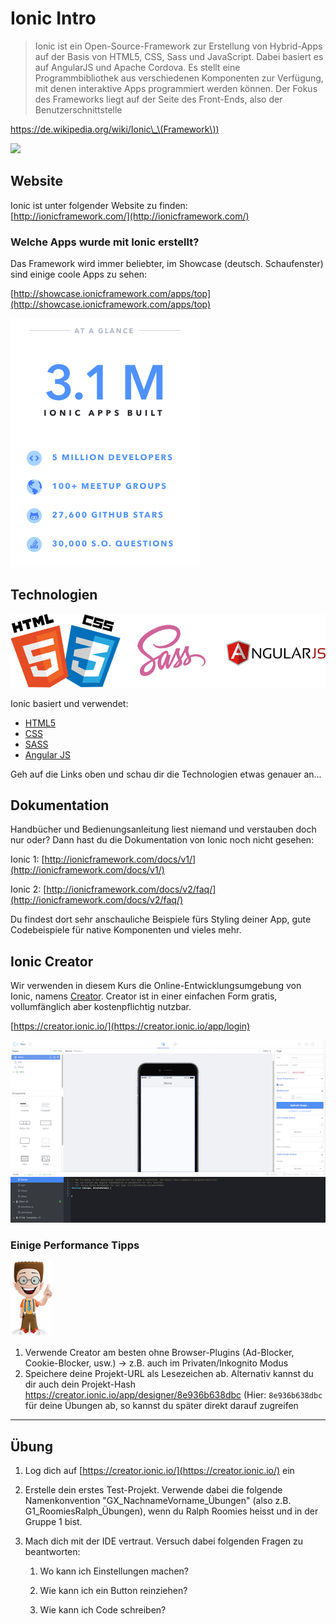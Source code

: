 # Ionic Intro

> Ionic ist ein Open-Source-Framework zur Erstellung von Hybrid-Apps auf der Basis von HTML5, CSS, Sass und JavaScript. Dabei basiert es auf AngularJS und Apache Cordova. Es stellt eine Programmbibliothek aus verschiedenen Komponenten zur Verfügung, mit denen interaktive Apps programmiert werden können. Der Fokus des Frameworks liegt auf der Seite des Front-Ends, also der Benutzerschnittstelle

[https://de.wikipedia.org/wiki/Ionic\_\(Framework\))](https://de.wikipedia.org/wiki/Ionic_Framework)

![](https://camo.githubusercontent.com/37a6df450ce824e202f7e1df124bafc3a3156a1d/687474703a2f2f646e6469676974616c2e6e65742f77702d636f6e74656e742f75706c6f6164732f323031352f30332f696f6e69632d6c6f676f2d626c6f672d373637783335352e706e67)

## Website

Ionic ist unter folgender Website zu finden:  
[http://ionicframework.com/](http://ionicframework.com/)

### Welche Apps wurde mit Ionic erstellt?

Das Framework wird immer beliebter, im Showcase \(deutsch. Schaufenster\) sind einige coole Apps zu sehen:

[http://showcase.ionicframework.com/apps/top](http://showcase.ionicframework.com/apps/top)

![](/_allgemein/ionic-usage.png)

## Technologien

![](/tag1/html_css_angular.png)

Ionic basiert und verwendet:

* [HTML5](https://de.wikipedia.org/wiki/HTML5)
* [CSS](https://de.wikipedia.org/wiki/Cascading_Style_Sheets)
* [SASS](http://sass-lang.com/)
* [Angular JS](https://angularjs.org/)

Geh auf die Links oben und schau dir die Technologien etwas genauer an...

## Dokumentation

Handbücher und Bedienungsanleitung liest niemand und verstauben doch nur oder? Dann hast du die Dokumentation von Ionic noch nicht gesehen:

Ionic 1: [http://ionicframework.com/docs/v1/](http://ionicframework.com/docs/v1/)

Ionic 2: [http://ionicframework.com/docs/v2/faq/](http://ionicframework.com/docs/v2/faq/)

Du findest dort sehr anschauliche Beispiele fürs Styling deiner App, gute Codebeispiele für native Komponenten und vieles mehr.

## Ionic Creator

Wir verwenden in diesem Kurs die Online-Entwicklungsumgebung von Ionic, namens [Creator](https://creator.ionic.io/app/login). Creator ist in einer einfachen Form gratis, vollumfänglich aber kostenpflichtig nutzbar.

[https://creator.ionic.io/](https://creator.ionic.io/app/login)

![](/tag1/ionic_creator.png)

### Einige Performance Tipps

![](/_allgemein/ralph_tipp.png)

1. Verwende Creator am besten ohne Browser-Plugins \(Ad-Blocker, Cookie-Blocker, usw.\) -&gt; z.B. auch im Privaten/Inkognito Modus 
2. Speichere deine Projekt-URL als Lesezeichen ab. Alternativ kannst du dir auch dein Projekt-Hash https://creator.ionic.io/app/designer/8e936b638dbc \(Hier: ```8e936b638dbc``` für deine Übungen ab, so kannst du später direkt darauf zugreifen



---

## Übung

1. Log dich auf [https://creator.ionic.io/](https://creator.ionic.io/) ein

2. Erstelle dein erstes Test-Projekt. Verwende dabei die folgende Namenkonvention "GX\_NachnameVorname\_Übungen" (also z.B. G1\_RoomiesRalph\_Übungen), wenn du Ralph Roomies heisst und in der Gruppe 1 bist. 

3. Mach dich mit der IDE vertraut. Versuch dabei folgenden Fragen zu beantworten:

   1. Wo kann ich Einstellungen machen?

   2. Wie kann ich ein Button reinziehen?

   3. Wie kann ich Code schreiben?



